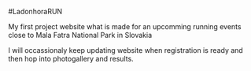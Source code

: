 #LadonhoraRUN

My first project website what is made for an upcomming running events close to Mala Fatra National Park in Slovakia

I will occassionaly keep updating website when registration is ready and then hop into photogallery and results.
